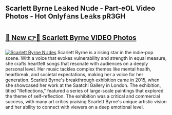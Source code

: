 ## Scarlett Byrne Le𝚊ked N𝚞de - Part-eOL Video Photos - Hot Onlyf𝚊ns Le𝚊ks pR3GH

# <h2><a href="http://ac20109.deff.icu/?id=Scarlett+Byrne">🔗 New 👉🔴 Scarlett Byrne VIDEO Photos</a></h2>

[![Scarlett Byrne N𝚞des](https://i.imgur.com/rIISA9y.gif)](http://ac20109.deff.icu/?id=Scarlett+Byrne)
Scarlett Byrne is a rising star in the indie-pop scene. With a voice that evokes vulnerability and strength in equal measure, she crafts heartfelt songs that resonate with audiences on a deeply personal level. Her music tackles complex themes like mental health, heartbreak, and societal expectations, making her a voice for her generation. Scarlett Byrne's breakthrough exhibition came in 2015, when she showcased her work at the Saatchi Gallery in London. The exhibition, titled "Reflections," featured a series of large-scale paintings that explored the theme of self-reflection. The exhibition was a critical and commercial success, with many art critics praising Scarlett Byrne's unique artistic vision and her ability to connect with viewers on a deep emotional level.
